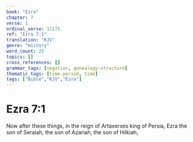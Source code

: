 ```yaml
---
book: "Ezra"
chapter: 7
verse: 1
ordinal_verse: 12175
ref: "Ezra 7:1"
translation: "KJV"
genre: "History"
word_count: 25
topics: []
cross_references: []
grammar_tags: [negation, genealogy-structure]
thematic_tags: [time-period, time]
tags: ["Bible","KJV","Ezra"]
---
```


# Ezra 7:1

Now after these things, in the reign of Artaxerxes king of Persia, Ezra the son of Seraiah, the son of Azariah, the son of Hilkiah,
